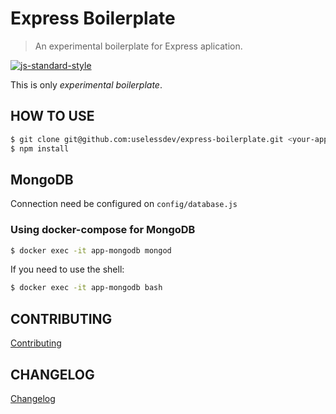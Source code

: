 # Express Boilerplate

> An experimental boilerplate for Express aplication.

[![js-standard-style](https://img.shields.io/badge/code%20style-standard-brightgreen.svg)](http://standardjs.com/)

This is only *experimental boilerplate*.

## HOW TO USE

``` bash
$ git clone git@github.com:uselessdev/express-boilerplate.git <your-app>; cd <your-app>
$ npm install
```

## MongoDB

Connection need be configured on `config/database.js`

### Using docker-compose for MongoDB

``` bash
$ docker exec -it app-mongodb mongod
```

If you need to use the shell:

``` bash
$ docker exec -it app-mongodb bash
```

## CONTRIBUTING
[Contributing](CONTRIBUTING.md)

## CHANGELOG
[Changelog](CHANGELOG.md)
